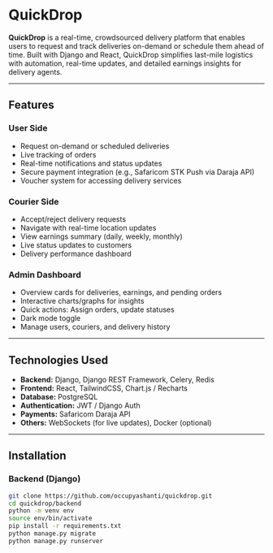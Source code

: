 
# QuickDrop

**QuickDrop** is a real-time, crowdsourced delivery platform that enables users to request and track deliveries on-demand or schedule them ahead of time. Built with Django and React, QuickDrop simplifies last-mile logistics with automation, real-time updates, and detailed earnings insights for delivery agents.

---

## Features

###  User Side
- Request on-demand or scheduled deliveries
- Live tracking of orders
- Real-time notifications and status updates
- Secure payment integration (e.g., Safaricom STK Push via Daraja API)
- Voucher system for accessing delivery services

### Courier Side
- Accept/reject delivery requests
- Navigate with real-time location updates
- View earnings summary (daily, weekly, monthly)
- Live status updates to customers
- Delivery performance dashboard

###  Admin Dashboard
- Overview cards for deliveries, earnings, and pending orders
- Interactive charts/graphs for insights
- Quick actions: Assign orders, update statuses
- Dark mode toggle
- Manage users, couriers, and delivery history

---

##  Technologies Used

- **Backend:** Django, Django REST Framework, Celery, Redis
- **Frontend:** React, TailwindCSS, Chart.js / Recharts
- **Database:** PostgreSQL
- **Authentication:** JWT / Django Auth
- **Payments:** Safaricom Daraja API
- **Others:** WebSockets (for live updates), Docker (optional)

---

##  Installation

### Backend (Django)

```bash
git clone https://github.com/occupyashanti/quickdrop.git
cd quickdrop/backend
python -m venv env
source env/bin/activate
pip install -r requirements.txt
python manage.py migrate
python manage.py runserver